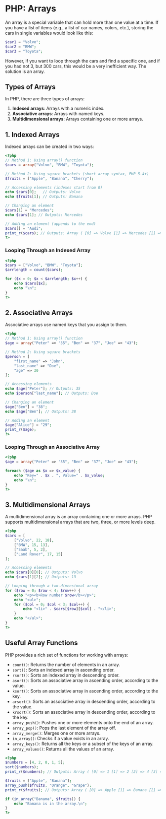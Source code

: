 # PHP: Arrays

An array is a special variable that can hold more than one value at a time. If you have a list of items (e.g., a list of car names, colors, etc.), storing the cars in single variables would look like this:

```php
$car1 = "Volvo";
$car2 = "BMW";
$car3 = "Toyota";
```

However, if you want to loop through the cars and find a specific one, and if you had not 3, but 300 cars, this would be a very inefficient way. The solution is an array.

## Types of Arrays

In PHP, there are three types of arrays:

1.  **Indexed arrays**: Arrays with a numeric index.
2.  **Associative arrays**: Arrays with named keys.
3.  **Multidimensional arrays**: Arrays containing one or more arrays.

## 1. Indexed Arrays

Indexed arrays can be created in two ways:

```php
<?php
// Method 1: Using array() function
$cars = array("Volvo", "BMW", "Toyota");

// Method 2: Using square brackets (short array syntax, PHP 5.4+)
$fruits = ["Apple", "Banana", "Cherry"];

// Accessing elements (indexes start from 0)
echo $cars[0];   // Outputs: Volvo
echo $fruits[1]; // Outputs: Banana

// Changing an element
$cars[1] = "Mercedes";
echo $cars[1]; // Outputs: Mercedes

// Adding an element (appends to the end)
$cars[] = "Audi";
print_r($cars); // Outputs: Array ( [0] => Volvo [1] => Mercedes [2] => Toyota [3] => Audi )
?>
```

### Looping Through an Indexed Array

```php
<?php
$cars = ["Volvo", "BMW", "Toyota"];
$arrlength = count($cars);

for ($x = 0; $x < $arrlength; $x++) {
    echo $cars[$x];
    echo "\n";
}
?>
```

## 2. Associative Arrays

Associative arrays use named keys that you assign to them.

```php
<?php
// Method 1: Using array() function
$age = array("Peter" => "35", "Ben" => "37", "Joe" => "43");

// Method 2: Using square brackets
$person = [
    "first_name" => "John",
    "last_name" => "Doe",
    "age" => 30
];

// Accessing elements
echo $age["Peter"]; // Outputs: 35
echo $person["last_name"]; // Outputs: Doe

// Changing an element
$age["Ben"] = "38";
echo $age["Ben"]; // Outputs: 38

// Adding an element
$age["Alice"] = "29";
print_r($age);
?>
```

### Looping Through an Associative Array

```php
<?php
$age = array("Peter" => "35", "Ben" => "37", "Joe" => "43");

foreach ($age as $x => $x_value) {
    echo "Key=" . $x . ", Value=" . $x_value;
    echo "\n";
}
?>
```

## 3. Multidimensional Arrays

A multidimensional array is an array containing one or more arrays. PHP supports multidimensional arrays that are two, three, or more levels deep.

```php
<?php
$cars = [
    ["Volvo", 22, 18],
    ["BMW", 15, 13],
    ["Saab", 5, 2],
    ["Land Rover", 17, 15]
];

// Accessing elements
echo $cars[0][0]; // Outputs: Volvo
echo $cars[1][2]; // Outputs: 13

// Looping through a two-dimensional array
for ($row = 0; $row < 4; $row++) {
    echo "<p><b>Row number $row</b></p>";
    echo "<ul>";
    for ($col = 0; $col < 3; $col++) {
        echo "<li>" . $cars[$row][$col] . "</li>";
    }
    echo "</ul>";
}
?>
```

## Useful Array Functions

PHP provides a rich set of functions for working with arrays:

*   `count()`: Returns the number of elements in an array.
*   `sort()`: Sorts an indexed array in ascending order.
*   `rsort()`: Sorts an indexed array in descending order.
*   `asort()`: Sorts an associative array in ascending order, according to the value.
*   `ksort()`: Sorts an associative array in ascending order, according to the key.
*   `arsort()`: Sorts an associative array in descending order, according to the value.
*   `krsort()`: Sorts an associative array in descending order, according to the key.
*   `array_push()`: Pushes one or more elements onto the end of an array.
*   `array_pop()`: Pops the last element of the array off.
*   `array_merge()`: Merges one or more arrays.
*   `in_array()`: Checks if a value exists in an array.
*   `array_keys()`: Returns all the keys or a subset of the keys of an array.
*   `array_values()`: Returns all the values of an array.

```php
<?php
$numbers = [4, 2, 8, 1, 5];
sort($numbers);
print_r($numbers); // Outputs: Array ( [0] => 1 [1] => 2 [2] => 4 [3] => 5 [4] => 8 )

$fruits = ["Apple", "Banana"];
array_push($fruits, "Orange", "Grape");
print_r($fruits); // Outputs: Array ( [0] => Apple [1] => Banana [2] => Orange [3] => Grape )

if (in_array("Banana", $fruits)) {
    echo "Banana is in the array.\n";
}
?>
```